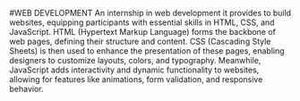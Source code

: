 #WEB DEVELOPMENT
An internship in web development it provides to build websites, equipping participants with essential skills in HTML, CSS, and JavaScript. HTML (Hypertext Markup Language) forms the backbone of web pages, defining their structure and content. CSS (Cascading Style Sheets) is then used to enhance the presentation of these pages, enabling designers to customize layouts, colors, and typography. Meanwhile, JavaScript adds interactivity and dynamic functionality to websites, allowing for features like animations, form validation, and responsive behavior.
